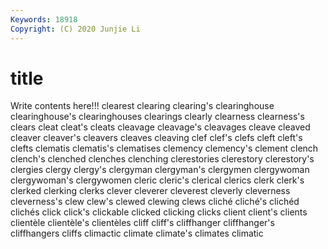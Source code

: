 ```yaml
---
Keywords: 18918
Copyright: (C) 2020 Junjie Li
---
```


# title

Write contents here!!!
clearest 
clearing 
clearing's 
clearinghouse
clearinghouse's 
clearinghouses 
clearings 
clearly 
clearness 
clearness's 
clears 
cleat 
cleat's 
cleats
cleavage 
cleavage's 
cleavages 
cleave 
cleaved 
cleaver 
cleaver's 
cleavers 
cleaves 
cleaving
clef 
clef's 
clefs 
cleft 
cleft's 
clefts 
clematis 
clematis's 
clematises 
clemency
clemency's 
clement 
clench 
clench's 
clenched 
clenches 
clenching 
clerestories 
clerestory 
clerestory's
clergies 
clergy 
clergy's 
clergyman 
clergyman's 
clergymen 
clergywoman 
clergywoman's 
clergywomen 
cleric
cleric's 
clerical 
clerics 
clerk 
clerk's 
clerked 
clerking 
clerks 
clever 
cleverer
cleverest 
cleverly 
cleverness 
cleverness's 
clew 
clew's 
clewed 
clewing 
clews 
cliché
cliché's 
clichéd 
clichés 
click 
click's 
clickable 
clicked 
clicking 
clicks 
client
client's 
clients 
clientèle 
clientèle's 
clientèles 
cliff 
cliff's 
cliffhanger 
cliffhanger's 
cliffhangers
cliffs 
climactic 
climate 
climate's 
climates 
climatic 
